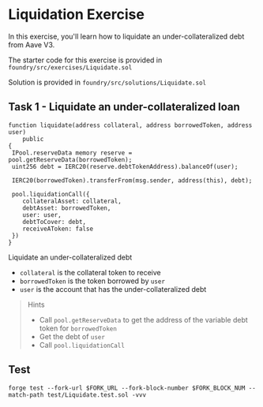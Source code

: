 # Liquidation Exercise

In this exercise, you'll learn how to liquidate an under-collateralized debt from Aave V3.

The starter code for this exercise is provided in `foundry/src/exercises/Liquidate.sol`

Solution is provided in `foundry/src/solutions/Liquidate.sol`

## Task 1 - Liquidate an under-collateralized loan

```solidity
function liquidate(address collateral, address borrowedToken, address user)
    public
{
 IPool.reserveData memory reserve = pool.getReserveData(borrowedToken);
 uint256 debt = IERC20(reserve.debtTokenAddress).balanceOf(user);

 IERC20(borrowedToken).transferFrom(msg.sender, address(this), debt);

 pool.liquidationCall({
    collateralAsset: collateral,
    debtAsset: borrowedToken,
    user: user,
    debtToCover: debt,
    receiveAToken: false
 })
}
```

Liquidate an under-collateralized debt

- `collateral` is the collateral token to receive
- `borrowedToken` is the token borrowed by `user`
- `user` is the account that has the under-collateralized debt

> Hints
>
> - Call `pool.getReserveData` to get the address of the variable debt token for `borrowedToken`
> - Get the debt of `user`
> - Call `pool.liquidationCall`

## Test

```shell
forge test --fork-url $FORK_URL --fork-block-number $FORK_BLOCK_NUM --match-path test/Liquidate.test.sol -vvv
```
